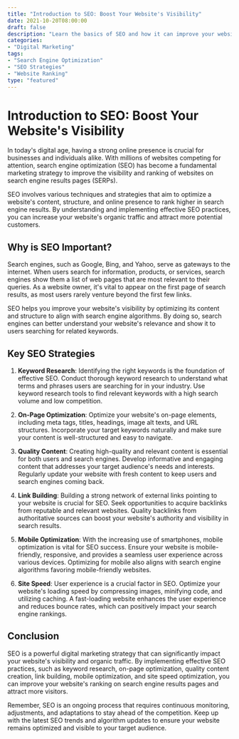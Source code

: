 ```yaml
---
title: "Introduction to SEO: Boost Your Website's Visibility"
date: 2021-10-20T08:00:00
draft: false
description: "Learn the basics of SEO and how it can improve your website's ranking on search engines."
categories:
- "Digital Marketing"
tags:
- "Search Engine Optimization"
- "SEO Strategies"
- "Website Ranking"
type: "featured"
---
```


# Introduction to SEO: Boost Your Website's Visibility

In today's digital age, having a strong online presence is crucial for businesses and individuals alike. With millions of websites competing for attention, search engine optimization (SEO) has become a fundamental marketing strategy to improve the visibility and ranking of websites on search engine results pages (SERPs).

SEO involves various techniques and strategies that aim to optimize a website's content, structure, and online presence to rank higher in search engine results. By understanding and implementing effective SEO practices, you can increase your website's organic traffic and attract more potential customers.

## Why is SEO Important?

Search engines, such as Google, Bing, and Yahoo, serve as gateways to the internet. When users search for information, products, or services, search engines show them a list of web pages that are most relevant to their queries. As a website owner, it's vital to appear on the first page of search results, as most users rarely venture beyond the first few links.

SEO helps you improve your website's visibility by optimizing its content and structure to align with search engine algorithms. By doing so, search engines can better understand your website's relevance and show it to users searching for related keywords.

## Key SEO Strategies

1. **Keyword Research**: Identifying the right keywords is the foundation of effective SEO. Conduct thorough keyword research to understand what terms and phrases users are searching for in your industry. Use keyword research tools to find relevant keywords with a high search volume and low competition.

2. **On-Page Optimization**: Optimize your website's on-page elements, including meta tags, titles, headings, image alt texts, and URL structures. Incorporate your target keywords naturally and make sure your content is well-structured and easy to navigate.

3. **Quality Content**: Creating high-quality and relevant content is essential for both users and search engines. Develop informative and engaging content that addresses your target audience's needs and interests. Regularly update your website with fresh content to keep users and search engines coming back.

4. **Link Building**: Building a strong network of external links pointing to your website is crucial for SEO. Seek opportunities to acquire backlinks from reputable and relevant websites. Quality backlinks from authoritative sources can boost your website's authority and visibility in search results.

5. **Mobile Optimization**: With the increasing use of smartphones, mobile optimization is vital for SEO success. Ensure your website is mobile-friendly, responsive, and provides a seamless user experience across various devices. Optimizing for mobile also aligns with search engine algorithms favoring mobile-friendly websites.

6. **Site Speed**: User experience is a crucial factor in SEO. Optimize your website's loading speed by compressing images, minifying code, and utilizing caching. A fast-loading website enhances the user experience and reduces bounce rates, which can positively impact your search engine rankings.

## Conclusion

SEO is a powerful digital marketing strategy that can significantly impact your website's visibility and organic traffic. By implementing effective SEO practices, such as keyword research, on-page optimization, quality content creation, link building, mobile optimization, and site speed optimization, you can improve your website's ranking on search engine results pages and attract more visitors.

Remember, SEO is an ongoing process that requires continuous monitoring, adjustments, and adaptations to stay ahead of the competition. Keep up with the latest SEO trends and algorithm updates to ensure your website remains optimized and visible to your target audience.
